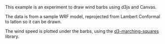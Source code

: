 This example is an experiment to draw wind barbs using d3js and Canvas.

The data is from a sample WRF model, reprojected from Lambert Conformal to latlon so it can be drawn.

The wind speed is plotted under the barbs, using the [d3-marching-squares](https://github.com/rveciana/d3-marching-squares) library.
